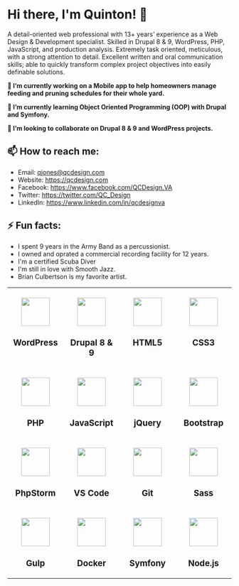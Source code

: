 # Hi there, I'm Quinton! 👋

<!--
**qjones3/qjones3** is a ✨ _special_ ✨ repository because its `README.md` (this file) appears on your GitHub profile.
-->

A detail-oriented web professional with 13+ years’ experience as a Web Design & Development specialist. Skilled in Drupal 8 & 9, WordPress, PHP, JavaScript, and production analysis. Extremely task oriented, meticulous, with a strong attention to detail. Excellent written and oral communication skills; able to quickly transform complex project objectives into easily definable solutions.

**🔭 I’m currently working on a Mobile app to help homeowners manage feeding and pruning schedules for their whole yard.**

**🌱 I’m currently learning Object Oriented Programming (OOP) with Drupal and Symfony.**

**👯 I’m looking to collaborate on Drupal 8 & 9 and WordPress projects.**

<!--
- 🤔 I’m looking for help with ...
- 💬 Ask me about ... -->
## 📫 How to reach me:
 - Email: qjones@qcdesign.com
 - Website: https://qcdesign.com
 - Facebook: https://www.facebook.com/QCDesign.VA
 - Twitter: https://twitter.com/QC_Design
 - LinkedIn: https://www.linkedin.com/in/qcdesignva
 
## ⚡ Fun facts:
 - I spent 9 years in the Army Band as a percussionist.
 - I owned and oprated a commercial recording facility for 12 years.
 - I'm a certified Scuba Diver
 - I'm still in love with Smooth Jazz.
 - Brian Culbertson is my favorite artist.
 
 <table>
  <tbody>
    <tr valign="top">
      <td width="25%" align="center"><br>
        <img src="https://cdn.svgporn.com/logos/wordpress-icon.svg" height="64px">
        <h3>WordPress</h3>
      </td><td width="25%" align="center"><br>
        <img src="https://cdn.svgporn.com/logos/drupal-icon.svg" height="64px">
        <h3>Drupal 8 & 9</h3>
      </td><td width="25%" align="center"><br>
        <img src="https://cdn.svgporn.com/logos/html-5.svg" height="64px">
        <h3>HTML5</h3>
      </td><td width="25%" align="center"><br>
        <img src="https://cdn.svgporn.com/logos/css-3.svg" height="64px">
        <h3>CSS3</h3>
      </td>
    </tr>
    <tr valign="top"><td width="25%" align="center"><br>
        <img src="https://cdn.svgporn.com/logos/php.svg" height="64px">
        <h3>PHP</h3>
      </td><td width="25%" align="center"><br>
        <img src="https://cdn.svgporn.com/logos/javascript.svg" height="64px">
        <h3>JavaScript</h3>
      </td><td width="25%" align="center"><br>
        <img src="https://cdn.svgporn.com/logos/jquery.svg" height="64px">
        <h3>jQuery</h3>
      </td><td width="25%" align="center"><br>
        <img src="https://cdn.svgporn.com/logos/bootstrap.svg" height="64px">
        <h3>Bootstrap</h3>
      </td>
    </tr>
    <tr valign="top"><td width="25%" align="center"><br>
        <img src="https://cdn.svgporn.com/logos/phpstorm.svg" height="64px">
        <h3>PhpStorm</h3>
      </td><td width="25%" align="center"><br>
        <img src="https://cdn.svgporn.com/logos/visual-studio-code.svg" height="64px">
        <h3>VS Code</h3>
      </td><td width="25%" align="center"><br>
        <img src="https://cdn.svgporn.com/logos/git-icon.svg" height="64px">
        <h3>Git</h3>
      </td><td width="25%" align="center"><br>
        <img src="https://cdn.svgporn.com/logos/sass.svg" height="64px">
        <h3>Sass</h3>
      </td>
    </tr>
    <tr valign="top"><td width="25%" align="center"><br>
        <img src="https://cdn.svgporn.com/logos/gulp.svg" height="64px">
        <h3>Gulp</h3>
      </td><td width="25%" align="center"><br>
        <img src="https://cdn.svgporn.com/logos/docker-icon.svg" height="64px">
        <h3>Docker</h3>
      </td><td width="25%" align="center"><br>
        <img src="https://cdn.svgporn.com/logos/symfony.svg" height="64px">
        <h3>Symfony</h3>
      </td><td width="25%" align="center"><br>
        <img src="https://cdn.svgporn.com/logos/nodejs.svg" height="64px">
        <h3>Node.js</h3>
      </td>
    </tr>
  </tbody>
</table>
